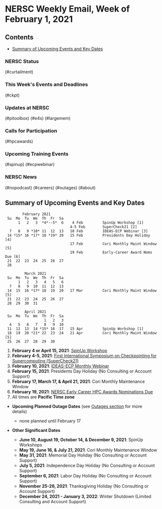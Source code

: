 # NERSC Weekly Email, Week of February 1, 2021 <a name="top"></a> #

## Contents ## 

- [Summary of Upcoming Events and Key Dates](#dates)

### NERSC Status

(#curtailment)

### This Week's Events and Deadlines

(#ckpt)

### Updates at NERSC 

(#pitoolbox)
(#e4s)
(#largemem)

### Calls for Participation

(#hpcawards)

### Upcoming Training Events 

(#spinup)
(#ecpwebinar)

### NERSC News 

(#nopodcast)
(#careers)
(#outages)
(#about)

## Summary of Upcoming Events and Key Dates <a name="dates"/></a> ##

            February 2021   
     Su  Mo  Tu  We  Th  Fr  Sa
          1   2   3  *4*--5*  6    4 Feb         SpinUp Workshop [1]
                                  4-5 Feb        SuperCheck21 [2]
      7   8   9 *10* 11  12  13   10 Feb         IDEAS-ECP Webinar [3]
     14 *15* 16 *17* 18 *19* 20   15 Feb         Presidents Day Holiday [4]
                                  17 Feb         Cori Monthly Maint Window [5]
                                  19 Feb         Early-Career Award Noms Due [6]
     21  22  23  24  25  26  27 
     28                  

             March 2021
     Su  Mo  Tu  We  Th  Fr  Sa
          1   2   3   4   5   6
      7   8   9  10  11  12  13
     14  15  16 *17* 18  19  20   17 Mar         Cori Monthly Maint Window [5]
     21  22  23  24  25  26  27
     28  29  30  31

             April 2021
     Su  Mo  Tu  We  Th  Fr  Sa
                      1   2   3
      4   5   6   7   8   9  10
     11  12  13  14 *15* 16  17   15 Apr         SpinUp Workshop [1]
     18  19  20 *21* 22  23  24   21 Apr         Cori Monthly Maint Window [5]
     25  26  27  28  29  30  

1. **February 4 or April 15, 2021**: [SpinUp Workshop](#spinup)
2. **February 4-5, 2021**: [First International Symposium on Checkpointing for Supercomputing (SuperCheck21)](#ckpt)
3. **February 10, 2021**: [IDEAS-ECP Monthly Webinar](#ecpwebinar)
4. **February 15, 2021**: Presidents Day Holiday (No Consulting or Account Support)
5. **February 17, March 17, & April 21, 2021**: Cori Monthly Maintenance Window
7. **February 19, 2021**: [NERSC Early Career HPC Awards Nominations Due](#hpcawards)
8. All times are **Pacific Time zone**

- **Upcoming Planned Outage Dates** (see [Outages section](#outages) for more 
details)
    - none planned until February 17

- **Other Significant Dates**
    - **June 10, August 19, October 14, & December 9, 2021**: SpinUp Workshops
    - **May 19, June 16, & July 21, 2021**: Cori Monthly Maintenance Window
    - **May 31, 2021**: Memorial Day Holiday (No Consulting or Account Support)
    - **July 5, 2021**: Independence Day Holiday (No Consulting or Account Support)
    - **September 6, 2021**: Labor Day Holiday (No Consulting or Account Support)
    - **November 25-26, 2021**: Thanksgiving Holiday (No Consulting or Account Support)
    - **December 24, 2021 - January 3, 2022**: Winter Shutdown (Limited Consulting and Account Support)
